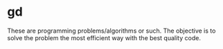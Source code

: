 # gd
These are programming problems/algorithms or such. The objective is to solve the problem the most efficient way with the best
quality code. 
